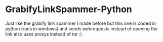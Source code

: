 # GrabifyLinkSpammer-Python
Just like the grabify link spammer I made before but this one is coded in python (runs in windows) and sends webrequests instead of opening the link also uses proxys instead of tor :)
